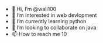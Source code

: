 - 👋 Hi, I’m @wali100
- 👀 I’m interested in web devlopment
- 🌱 I’m currently learning python
- 💞️ I’m looking to collaborate on java
- 📫 How to reach me 10

<!---
wali100/wali100 is a ✨ special ✨ repository because its `README.md` (this file) appears on your GitHub profile.
You can click the Preview link to take a look at your changes.
--->
